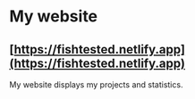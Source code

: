 # **My website**
## [https://fishtested.netlify.app](https://fishtested.netlify.app)
My website displays my projects and statistics.
